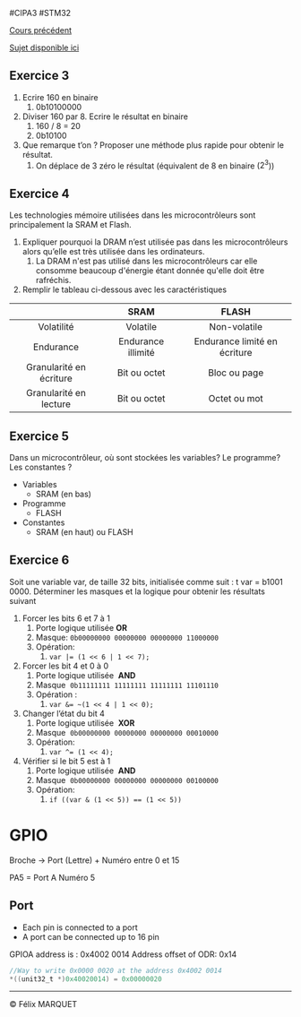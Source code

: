 #CIPA3 #STM32

[Cours précédent](STM32%20Cours%202.md)

[Sujet disponible ici](TD1_STM32_Eleves_2023.pdf)

## Exercice 3
1. Ecrire 160 en binaire 
	1. 0b10100000
2. Diviser 160 par 8. Ecrire le résultat en binaire 
	1. 160 / 8 = 20
	2. 0b10100
3. Que remarque t’on ? Proposer une méthode plus rapide pour obtenir le résultat.
	1. On déplace de 3 zéro le résultat (équivalent de 8 en binaire ($2^3$))

## Exercice 4
Les technologies mémoire utilisées dans les microcontrôleurs sont principalement la SRAM et Flash.
1. Expliquer pourquoi la DRAM n’est utilisée pas dans les microcontrôleurs alors qu’elle est très utilisée dans les ordinateurs.
	1. La DRAM n'est pas utilisé dans les microcontrôleurs car elle consomme beaucoup d'énergie étant donnée qu'elle doit être rafréchis.
2. Remplir le tableau ci-dessous avec les caractéristiques

|                         |        SRAM        |            FLASH             |
| :---------------------: | :----------------: | :--------------------------: |
|       Volatilité        |      Volatile      |         Non-volatile         |
|        Endurance        | Endurance illimité | Endurance limité en écriture |
| Granularité en écriture |    Bit ou octet    |         Bloc ou page         |
| Granularité en lecture  |    Bit ou octet    |         Octet ou mot         |
## Exercice 5
Dans un microcontrôleur, où sont stockées les variables? Le programme? Les constantes ?
- Variables
	- SRAM (en bas)
- Programme
	- FLASH
- Constantes
	- SRAM (en haut) ou FLASH
## Exercice 6
Soit une variable var, de taille 32 bits, initialisée comme suit : t var = b1001 0000. 
Déterminer les masques et la logique pour obtenir les résultats suivant
1. Forcer les bits 6 et 7 à 1 
	1. Porte logique utilisée **OR**
	2. Masque: `0b00000000 00000000 00000000 11000000`
	3. Opération:
		1. `var |= (1 << 6 | 1 << 7);`
2. Forcer les bit 4 et 0 à 0 
	1. Porte logique utilisée  **AND**
	2. Masque  `0b11111111 11111111 11111111 11101110`
	3. Opération :
		1. `var &= ~(1 << 4 | 1 << 0);`
3. Changer l’état du bit 4 
	1. Porte logique utilisée  **XOR**
	2. Masque  `0b00000000 00000000 00000000 00010000`
	3. Opération:
		1. `var ^= (1 << 4);`
4. Vérifier si le bit 5 est à 1
	1. Porte logique utilisée  **AND**
	2. Masque  `0b00000000 00000000 00000000 00100000`
	3. Opération:
		1. `if ((var & (1 << 5)) == (1 << 5))`

# GPIO
Broche -> Port (Lettre) + Numéro entre 0 et 15

PA5 = Port A Numéro 5

## Port
- Each pin is connected to a port
- A port can be connected up to 16 pin

GPIOA address is : 0x4002 0014
Address offset of ODR: 0x14
```C
//Way to write 0x0000 0020 at the address 0x4002 0014
*((unit32_t *)0x40020014) = 0x00000020
```

---
&copy; Félix MARQUET